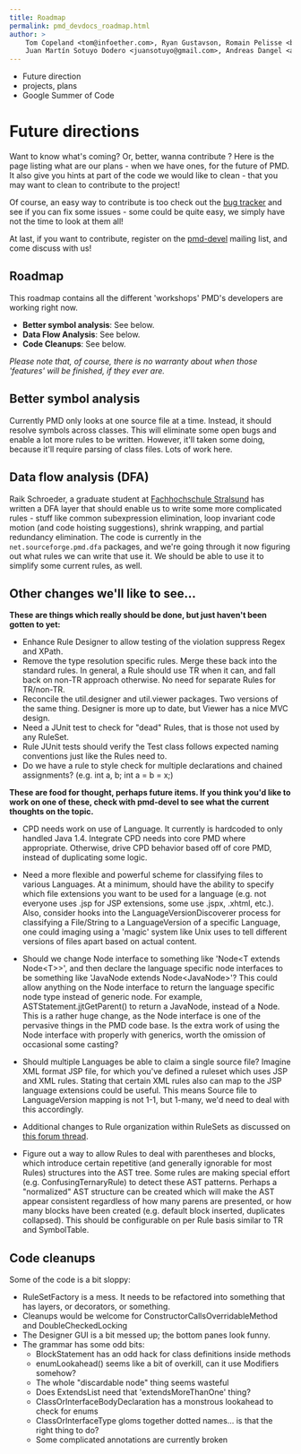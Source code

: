 ```yaml
---
title: Roadmap
permalink: pmd_devdocs_roadmap.html
author: >
    Tom Copeland <tom@infoether.com>, Ryan Gustavson, Romain Pelisse <belaran@gmail.com>,
    Juan Martín Sotuyo Dodero <juansotuyo@gmail.com>, Andreas Dangel <adangel@users.sourceforge.net>
---
```



* Future direction
* projects, plans
* Google Summer of Code


# Future directions

Want to know what's coming? Or, better, wanna contribute ? Here is the page listing what are our plans -
when we have ones, for the future of PMD. It also give you hints at part of the code we would like to clean -
that you may want to clean to contribute to the project!

Of course, an easy way to contribute is too check out the [bug tracker](https://github.com/pmd/pmd/issues) and see if you can fix some issues -
some could be quite easy, we simply have not the time to look at them all!

At last, if you want to contribute, register on the [pmd-devel](https://sourceforge.net/projects/pmd/lists/pmd-devel) mailing list, and come discuss with us!

## Roadmap

This roadmap contains all the different 'workshops' PMD's developers are working right now.

*   **Better symbol analysis**: See below.
*   **Data Flow Analysis**: See below.
*   **Code Cleanups**: See below.

*Please note that, of course, there is no warranty about when those 'features' will be finished, if they ever are.*

## Better symbol analysis

Currently PMD only looks at one source file at a time.  Instead, it should resolve symbols across classes.
This will eliminate some open bugs and enable a lot more rules to be written. However, it'll taken some doing,
because it'll require parsing of class files. Lots of work here.

## Data flow analysis (DFA)

Raik Schroeder, a graduate student at [Fachhochschule Stralsund](http://www.fh-stralsund.de/) has written a DFA layer that should enable
us to write some more complicated rules - stuff like common subexpression elimination, loop invariant code motion
(and code hoisting suggestions), shrink wrapping, and partial redundancy elimination. The code is currently in the `net.sourceforge.pmd.dfa` packages, and we're going through it now figuring out what rules we can write
that use it.  We should be able to use it to simplify some current rules, as well.

## Other changes we'll like to see...

**These are things which really should be done, but just haven't been gotten to yet:**

*   Enhance Rule Designer to allow testing of the violation suppress Regex and XPath.
*   Remove the type resolution specific rules. Merge these back into the
    standard rules.  In general, a Rule should use TR when it can, and fall
    back on non-TR approach otherwise.  No need for separate Rules for TR/non-TR.
*   Reconcile the util.designer and util.viewer packages.  Two versions of the
    same thing.  Designer is more up to date, but Viewer has a nice MVC design.
*   Need a JUnit test to check for "dead" Rules, that is those not used by any RuleSet.
*   Rule JUnit tests should verify the Test class follows expected naming
    conventions just like the Rules need to.
*   Do we have a rule to style check for multiple declarations and chained
    assignments? (e.g. int a, b;  int a = b = x;)

<strong>These are food for thought, perhaps future items.  If you think you'd like to
work on one of these, check with pmd-devel to see what the current thoughts
on the topic.</strong>

*   CPD needs work on use of Language.  It currently is hardcoded to only
    handled Java 1.4.  Integrate CPD needs into core PMD where appropriate.
    Otherwise, drive CPD behavior based off of core PMD, instead of duplicating
    some logic.

*   Need a more flexible and powerful scheme for classifying files to various
    Languages.  At a minimum, should have the ability to specify which
    file extensions you want to be used for a language (e.g. not everyone uses
    .jsp for JSP extensions, some use .jspx, .xhtml, etc.).  Also, consider
    hooks into the LanguageVersionDiscoverer process for classifying a
    File/String to a LanguageVersion of a specific Language, one could imaging
    using a 'magic' system like Unix uses to tell different versions of files
    apart based on actual content.

*   Should we change Node interface to something like 'Node&lt;T extends Node&lt;T>>',
    and then declare the language specific node interfaces to be something like
    'JavaNode extends Node&lt;JavaNode>'?  This could allow anything on the Node
    interface to return the language specific node type instead of generic
    node.  For example, ASTStatement.jjtGetParent() to return a JavaNode,
    instead of a Node.  This is a rather huge change, as the Node interface is
    one of the pervasive things in the PMD code base.  Is the extra work of using
    the Node interface with properly with generics, worth the omission of
    occasional some casting?

*   Should multiple Languages be able to claim a single source file?  Imagine
    XML format JSP file, for which you've defined a ruleset which uses JSP and
    XML rules.  Stating that certain XML rules also can map to the JSP language
    extensions could be useful.  This means Source file to LanguageVersion
    mapping is not 1-1, but 1-many, we'd need to deal with this accordingly.

*   Additional changes to Rule organization within RuleSets as discussed on
    [this forum thread](http://sourceforge.net/p/pmd/discussion/188194/thread/b840897c).

*   Figure out a way to allow Rules to deal with parentheses and blocks, which
    introduce certain repetitive (and generally ignorable for most Rules)
    structures into the AST tree.  Some rules are making special effort
    (e.g. ConfusingTernaryRule) to detect these AST patterns.  Perhaps a
    "normalized" AST structure can be created which will make the AST appear
    consistent regardless of how many parens are presented, or how many blocks
    have been created (e.g. default block inserted, duplicates collapsed).
    This should be configurable on per Rule basis similar to TR and SymbolTable.

## Code cleanups

Some of the code is a bit sloppy:

*   RuleSetFactory is a mess.  It needs to be refactored into something that has layers, or decorators, or something.
*   Cleanups would be welcome for ConstructorCallsOverridableMethod and DoubleCheckedLocking
*   The Designer GUI is a bit messed up; the bottom panes look funny.
*   The grammar has some odd bits:
    *   BlockStatement has an odd hack for class definitions inside methods
    *   enumLookahead() seems like a bit of overkill, can it use Modifiers somehow?
    *   The whole "discardable node" thing seems wasteful
    *   Does ExtendsList need that 'extendsMoreThanOne' thing?
    *   ClassOrInterfaceBodyDeclaration has a monstrous lookahead to check for enums
    *   ClassOrInterfaceType gloms together dotted names... is that the right thing to do?
    *   Some complicated annotations are currently broken
